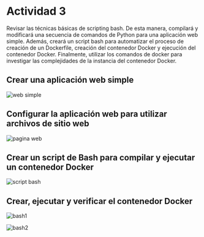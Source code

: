 # Actividad 3

Revisar las técnicas básicas de scripting bash. De esta manera, compilará y modificará una secuencia de comandos de Python para una aplicación web simple. Además, creará un script bash para automatizar el proceso de creación de un Dockerfile, creación del contenedor Docker y ejecución del contenedor Docker. Finalmente, utilizar los comandos de docker para investigar las complejidades de la instancia del contenedor Docker.

## Crear una aplicación web simple

![web simple](https://private-user-images.githubusercontent.com/118635410/321801591-1744d7d2-53a5-4b67-aae0-715666ec13b4.png?jwt=eyJhbGciOiJIUzI1NiIsInR5cCI6IkpXVCJ9.eyJpc3MiOiJnaXRodWIuY29tIiwiYXVkIjoicmF3LmdpdGh1YnVzZXJjb250ZW50LmNvbSIsImtleSI6ImtleTUiLCJleHAiOjE3MTI4NzQ2MTYsIm5iZiI6MTcxMjg3NDMxNiwicGF0aCI6Ii8xMTg2MzU0MTAvMzIxODAxNTkxLTE3NDRkN2QyLTUzYTUtNGI2Ny1hYWUwLTcxNTY2NmVjMTNiNC5wbmc_WC1BbXotQWxnb3JpdGhtPUFXUzQtSE1BQy1TSEEyNTYmWC1BbXotQ3JlZGVudGlhbD1BS0lBVkNPRFlMU0E1M1BRSzRaQSUyRjIwMjQwNDExJTJGdXMtZWFzdC0xJTJGczMlMkZhd3M0X3JlcXVlc3QmWC1BbXotRGF0ZT0yMDI0MDQxMVQyMjI1MTZaJlgtQW16LUV4cGlyZXM9MzAwJlgtQW16LVNpZ25hdHVyZT1mNmVhYTM3ZmIyYWQ2MjI1NGM3NGFmOGIyY2ZkOGE0YmM2YmJlM2QzZjJlYjU2NDNlYThiYzZiNzM5MGYxYWFkJlgtQW16LVNpZ25lZEhlYWRlcnM9aG9zdCZhY3Rvcl9pZD0wJmtleV9pZD0wJnJlcG9faWQ9MCJ9.dXZVHegUjNo6Eyoc5a8Yr0Mzz2NW8hA4P0IdcrFK0ho)

## Configurar la aplicación web para utilizar archivos de sitio web

![pagina web](https://private-user-images.githubusercontent.com/118635410/321803691-2a14522b-1baa-4af1-b660-6e382cde4d8d.png?jwt=eyJhbGciOiJIUzI1NiIsInR5cCI6IkpXVCJ9.eyJpc3MiOiJnaXRodWIuY29tIiwiYXVkIjoicmF3LmdpdGh1YnVzZXJjb250ZW50LmNvbSIsImtleSI6ImtleTUiLCJleHAiOjE3MTI4NzU0ODQsIm5iZiI6MTcxMjg3NTE4NCwicGF0aCI6Ii8xMTg2MzU0MTAvMzIxODAzNjkxLTJhMTQ1MjJiLTFiYWEtNGFmMS1iNjYwLTZlMzgyY2RlNGQ4ZC5wbmc_WC1BbXotQWxnb3JpdGhtPUFXUzQtSE1BQy1TSEEyNTYmWC1BbXotQ3JlZGVudGlhbD1BS0lBVkNPRFlMU0E1M1BRSzRaQSUyRjIwMjQwNDExJTJGdXMtZWFzdC0xJTJGczMlMkZhd3M0X3JlcXVlc3QmWC1BbXotRGF0ZT0yMDI0MDQxMVQyMjM5NDRaJlgtQW16LUV4cGlyZXM9MzAwJlgtQW16LVNpZ25hdHVyZT0wNDdkZmY2YzVmYjQ2MjQ3ZjhiZWNhNWZkZWIxYmE0ZDcwMjVjMGNlODhkMTZkM2JjNTgxNTAyODIxNjU3MTA0JlgtQW16LVNpZ25lZEhlYWRlcnM9aG9zdCZhY3Rvcl9pZD0wJmtleV9pZD0wJnJlcG9faWQ9MCJ9.5mI1FPoh0vL4NL69_q8vrUoOMvkQWGooOU-QvcEbIO8)

## Crear un script de Bash para compilar y ejecutar un contenedor Docker

![script bash](https://private-user-images.githubusercontent.com/118635410/321805472-7b17d111-d2a2-41c2-969e-b44dac29bbb1.png?jwt=eyJhbGciOiJIUzI1NiIsInR5cCI6IkpXVCJ9.eyJpc3MiOiJnaXRodWIuY29tIiwiYXVkIjoicmF3LmdpdGh1YnVzZXJjb250ZW50LmNvbSIsImtleSI6ImtleTUiLCJleHAiOjE3MTI4NzYyMjQsIm5iZiI6MTcxMjg3NTkyNCwicGF0aCI6Ii8xMTg2MzU0MTAvMzIxODA1NDcyLTdiMTdkMTExLWQyYTItNDFjMi05NjllLWI0NGRhYzI5YmJiMS5wbmc_WC1BbXotQWxnb3JpdGhtPUFXUzQtSE1BQy1TSEEyNTYmWC1BbXotQ3JlZGVudGlhbD1BS0lBVkNPRFlMU0E1M1BRSzRaQSUyRjIwMjQwNDExJTJGdXMtZWFzdC0xJTJGczMlMkZhd3M0X3JlcXVlc3QmWC1BbXotRGF0ZT0yMDI0MDQxMVQyMjUyMDRaJlgtQW16LUV4cGlyZXM9MzAwJlgtQW16LVNpZ25hdHVyZT00ODU4YzJmMDUyYmZmNjVjOTcxYTU2ODk1NjI1YjVlYTU4NDJjM2ZhYjI1NTg3MTRiYjVhZjNhODUxMmE0N2I2JlgtQW16LVNpZ25lZEhlYWRlcnM9aG9zdCZhY3Rvcl9pZD0wJmtleV9pZD0wJnJlcG9faWQ9MCJ9.LRNWt7Wm8JH3EC9QvJTbMatENyyIekuXQ7Hw4AtFcPw)

## Crear, ejecutar y verificar el contenedor Docker

![bash1](https://private-user-images.githubusercontent.com/118635410/321805766-beee58a2-da0e-4419-98b2-9bf464a59687.png?jwt=eyJhbGciOiJIUzI1NiIsInR5cCI6IkpXVCJ9.eyJpc3MiOiJnaXRodWIuY29tIiwiYXVkIjoicmF3LmdpdGh1YnVzZXJjb250ZW50LmNvbSIsImtleSI6ImtleTUiLCJleHAiOjE3MTI4NzYzMjQsIm5iZiI6MTcxMjg3NjAyNCwicGF0aCI6Ii8xMTg2MzU0MTAvMzIxODA1NzY2LWJlZWU1OGEyLWRhMGUtNDQxOS05OGIyLTliZjQ2NGE1OTY4Ny5wbmc_WC1BbXotQWxnb3JpdGhtPUFXUzQtSE1BQy1TSEEyNTYmWC1BbXotQ3JlZGVudGlhbD1BS0lBVkNPRFlMU0E1M1BRSzRaQSUyRjIwMjQwNDExJTJGdXMtZWFzdC0xJTJGczMlMkZhd3M0X3JlcXVlc3QmWC1BbXotRGF0ZT0yMDI0MDQxMVQyMjUzNDRaJlgtQW16LUV4cGlyZXM9MzAwJlgtQW16LVNpZ25hdHVyZT04ODA0MTdmN2ZhMTEzNzhiY2VmNDgzODY2ZDg1NzAxYmJjOWU0ZmE4MmFlZTIwYTQzOTEyZjE1NTcyYWI4Mjc1JlgtQW16LVNpZ25lZEhlYWRlcnM9aG9zdCZhY3Rvcl9pZD0wJmtleV9pZD0wJnJlcG9faWQ9MCJ9.pgHaSlDe9AWfKlBf0tQHWQFUibFxymIXFMX0fB6xi1I)

![bash2](https://private-user-images.githubusercontent.com/118635410/321806088-b93723e5-9355-47cd-b543-2740b9bdc8a2.png?jwt=eyJhbGciOiJIUzI1NiIsInR5cCI6IkpXVCJ9.eyJpc3MiOiJnaXRodWIuY29tIiwiYXVkIjoicmF3LmdpdGh1YnVzZXJjb250ZW50LmNvbSIsImtleSI6ImtleTUiLCJleHAiOjE3MTI4NzYzNjMsIm5iZiI6MTcxMjg3NjA2MywicGF0aCI6Ii8xMTg2MzU0MTAvMzIxODA2MDg4LWI5MzcyM2U1LTkzNTUtNDdjZC1iNTQzLTI3NDBiOWJkYzhhMi5wbmc_WC1BbXotQWxnb3JpdGhtPUFXUzQtSE1BQy1TSEEyNTYmWC1BbXotQ3JlZGVudGlhbD1BS0lBVkNPRFlMU0E1M1BRSzRaQSUyRjIwMjQwNDExJTJGdXMtZWFzdC0xJTJGczMlMkZhd3M0X3JlcXVlc3QmWC1BbXotRGF0ZT0yMDI0MDQxMVQyMjU0MjNaJlgtQW16LUV4cGlyZXM9MzAwJlgtQW16LVNpZ25hdHVyZT01MjY3MjdmY2Y5N2NlN2VhM2E1NmU5Y2ZjMmQ2MjM3ZmQ4N2RiYWQwYWYyMDllY2EyZDVmMjNjNzQzMzhiZTc3JlgtQW16LVNpZ25lZEhlYWRlcnM9aG9zdCZhY3Rvcl9pZD0wJmtleV9pZD0wJnJlcG9faWQ9MCJ9.P39ggBndvuUtFtEKIZrCQy5AB27n1Zv7KD1iGuYnuCw)
